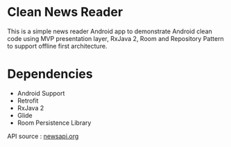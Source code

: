 # Clean News Reader
This is a simple news reader Android app to demonstrate Android clean code using MVP presentation layer, 
RxJava 2, Room and Repository Pattern to support offline first architecture.

# Dependencies
* Android Support
* Retrofit
* RxJava 2
* Glide
* Room Persistence Library 

API source : [newsapi.org](https://newsapi.org/)
